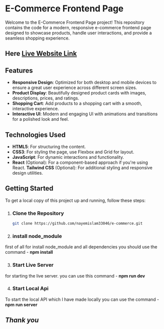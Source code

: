 # E-Commerce Frontend Page

Welcome to the E-Commerce Frontend Page project! This repository contains the code for a modern, responsive e-commerce frontend page designed to showcase products, handle user interactions, and provide a seamless shopping experience.

## Here [Live Website Link](https://ecommerce-site-ashy.vercel.app/)

## Features

- **Responsive Design**: Optimized for both desktop and mobile devices to ensure a great user experience across different screen sizes.
- **Product Display**: Beautifully designed product cards with images, descriptions, prices, and ratings.
- **Shopping Cart**: Add products to a shopping cart with a smooth, interactive experience.
- **Interactive UI**: Modern and engaging UI with animations and transitions for a polished look and feel.

## Technologies Used

- **HTML5**: For structuring the content.
- **CSS3**: For styling the page, use Flexbox and Grid for layout.
- **JavaScript**: For dynamic interactions and functionality.
- **React** (Optional): For a component-based approach if you're using React.
**Tailwind CSS** (Optional): For additional styling and responsive design utilities.

## Getting Started

To get a local copy of this project up and running, follow these steps:

1. ### **Clone the Repository**

   ```bash
   git clone https://github.com/nayemislam33046/e-commerce.git

2. ### **install node_module**
first of all for install node_module and all dependencies you should use the command - **npm install** 

3. ### **Start Live Server**
  for starting the live server. you can use this command - **npm run dev**

4. ### **Start Local Api** 
To start the local API which I have made locally you can use the command - **npm run server**

##  *Thank you*
